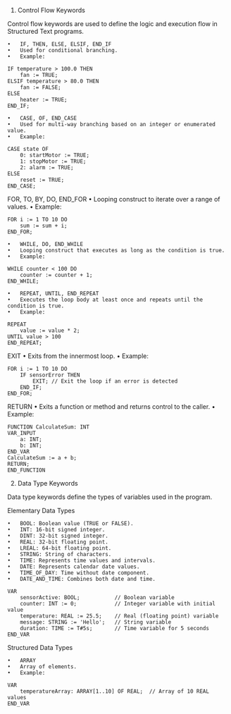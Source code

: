 1. Control Flow Keywords

Control flow keywords are used to define the logic and execution flow in Structured Text programs.

	•	IF, THEN, ELSE, ELSIF, END_IF
	•	Used for conditional branching.
	•	Example:

```
IF temperature > 100.0 THEN
    fan := TRUE;
ELSIF temperature > 80.0 THEN
    fan := FALSE;
ELSE
    heater := TRUE;
END_IF;
```

	•	CASE, OF, END_CASE
	•	Used for multi-way branching based on an integer or enumerated value.
	•	Example:
```
CASE state OF
    0: startMotor := TRUE;
    1: stopMotor := TRUE;
    2: alarm := TRUE;
ELSE
    reset := TRUE;
END_CASE;
```

FOR, TO, BY, DO, END_FOR
	•	Looping construct to iterate over a range of values.
	•	Example:
```
FOR i := 1 TO 10 DO
    sum := sum + i;
END_FOR;
```
	•	WHILE, DO, END_WHILE
	•	Looping construct that executes as long as the condition is true.
	•	Example:
```
WHILE counter < 100 DO
    counter := counter + 1;
END_WHILE;
```
	•	REPEAT, UNTIL, END_REPEAT
	•	Executes the loop body at least once and repeats until the condition is true.
	•	Example:
```
REPEAT
    value := value * 2;
UNTIL value > 100
END_REPEAT;
```
EXIT
	•	Exits from the innermost loop.
	•	Example:
```
FOR i := 1 TO 10 DO
    IF sensorError THEN
        EXIT; // Exit the loop if an error is detected
    END_IF;
END_FOR;
```
RETURN
	•	Exits a function or method and returns control to the caller.
	•	Example:

```
FUNCTION CalculateSum: INT
VAR_INPUT
    a: INT;
    b: INT;
END_VAR
CalculateSum := a + b;
RETURN;
END_FUNCTION
```

2. Data Type Keywords

Data type keywords define the types of variables used in the program.


Elementary Data Types

	•	BOOL: Boolean value (TRUE or FALSE).
	•	INT: 16-bit signed integer.
	•	DINT: 32-bit signed integer.
	•	REAL: 32-bit floating point.
	•	LREAL: 64-bit floating point.
	•	STRING: String of characters.
	•	TIME: Represents time values and intervals.
	•	DATE: Represents calendar date values.
	•	TIME_OF_DAY: Time without date component.
	•	DATE_AND_TIME: Combines both date and time.
 
```
VAR
    sensorActive: BOOL;           // Boolean variable
    counter: INT := 0;            // Integer variable with initial value
    temperature: REAL := 25.5;    // Real (floating point) variable
    message: STRING := 'Hello';   // String variable
    duration: TIME := T#5s;       // Time variable for 5 seconds
END_VAR
```
Structured Data Types

	•	ARRAY
	•	Array of elements.
	•	Example:
```
VAR
    temperatureArray: ARRAY[1..10] OF REAL;  // Array of 10 REAL values
END_VAR
```
